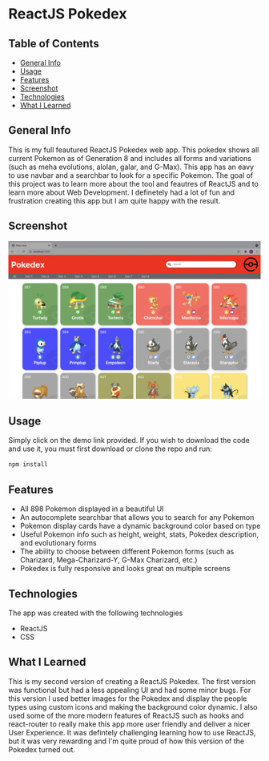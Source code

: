 # ReactJS Pokedex
## Table of Contents
* [General Info](#general-info)
* [Usage](#usage)
* [Features](#features)
* [Screenshot](#screenshot)
* [Technologies](#technologies)
* [What I Learned](#what-i-learned)


## General Info
This is my full feautured ReactJS Pokedex web app. This pokedex shows all current Pokemon as of Generation 8 and includes all forms and variations (such as meha evolutions, alolan, galar, and G-Max). This app has an eavy to use navbar and a searchbar to look for a specific Pokemon. The goal of this project was to learn more about the tool and feautres of ReactJS and to learn more about Web Development. I definetely had a lot of fun and frustration creating this app but I am quite happy with the result. 

## Screenshot
![ScreenShot](https://github.com/Leopoldov95/Pokedex-React-Modern/blob/main/pokedex_screenshot.png?raw=true)

## Usage
Simply click on the demo link provided.
If you wish to download the code and use it, you must first download or clone the repo and run:
```bash
npm install
```

## Features
* All 898 Pokemon displayed in a beautiful UI
* An autocomplete searchbar that allows you to search for any Pokemon
* Pokemon display cards have a dynamic background color based on type
* Useful Pokemon info such as height, weight, stats, Pokedex description, and evolutionary forms
* The ability to choose between different Pokemon forms (such as Charizard, Mega-Charizard-Y, G-Max Charizard, etc.)
* Pokedex is fully responsive and looks great on multiple screens


## Technologies
The app was created with the following technologies
* ReactJS
* CSS


## What I Learned
This is my second version of creating a ReactJS Pokedex. The first version was functional but had a less appealing UI and had some minor bugs. For this version I used better images for the Pokedex and display the people types using custom icons and making the background color dynamic. I also used some of the more modern features of ReactJS such as hooks and react-router to really make this app more user friendly and deliver a nicer User Experience. It was defintely challenging learning how to use ReactJS, but it was very rewarding and I'm quite proud of how this version of the Pokedex turned out.
